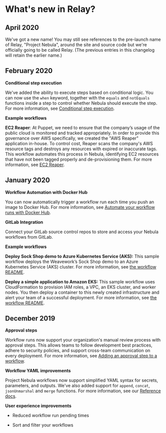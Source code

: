 # What's new in Relay?

## April 2020

We've got a new name! You may still see references to the pre-launch name of Relay, "Project Nebula", around the site and source code but we're officially going to be called Relay. (The previous entries in this changelog will retain the earlier name.)

## February 2020

**Conditional step execution**

We've added the ability to execute steps based on conditional logic. You can now use the `when` keyword, together with the `equals` and `notEquals` functions inside a step to control whether Nebula should execute the step. For more information, see [Conditional step execution](using-workflows/conditionals.md).

**Example workflows**

**EC2 Reaper**: At Puppet, we need to ensure that the company’s usage of the public cloud is monitored and tracked appropriately. In order to provide this governance over AWS specifically, we created the "AWS Reaper" application in-house. To control cost, Reaper scans the company's AWS resource tags and destroys any resources with expired or inaccurate tags. This workflow automates this process in Nebula, identifying EC2 resources that have not been tagged properly and de-provisioning them. For more information, see [EC2 Reaper](https://github.com/puppetlabs/nebula-workflow-examples/blob/master/example-workflows/ec2-reaper/README.md).

## January 2020

**Workflow Automation with Docker Hub**

You can now automatically trigger a workflow run each time you push an image to Docker Hub. For more information, see [Automate your workflow runs with Docker Hub](automating-workflow-runs/automate-your-workflows-with-docker-hub.md).

**GitLab Integration**

Connect your GitLab source control repos to store and access your Nebula workflows from GitLab.

**Example workflows**

**Deploy Sock Shop demo to Azure Kubernetes Service (AKS):** This sample workflow deploys the Weavework’s Sock Shop demo to an Azure Kubernetes Service (AKS) cluster. For more information, see [the workflow README](https://github.com/puppetlabs/nebula-workflow-examples/tree/master/example-workflows/aks-sock-shop).

**Deploy a simple application to Amazon EKS:** This sample workflow uses CloudFormation to provision IAM roles, a VPC, an EKS cluster, and worker nodes. You then deploy a container to this newly created infrastructure and alert your team of a successful deployment. For more information, see [the workflow README](https://github.com/puppetlabs/nebula-workflow-examples/tree/master/example-workflows/eks-provision-and-deploy-workflow).

## December 2019

**Approval steps**

Workflow runs now support your organization's manual review process with approval steps. This allows teams to follow development best practices, adhere to security policies, and support cross-team communication on every deployment. For more information, see [Adding an approval step to a workflow](adding-an-approval-step.md).

**Workflow YAML improvements**

Project Nebula workflows now support simplified YAML syntax for secrets, parameters, and outputs. We've also added support for `append`, `concat`, `jsonUnmarshal` and `merge` functions. For more information, see our [Reference docs](reference.md).

**User experience improvements**

-   Reduced workflow run pending times

-   Sort and filter your workflows


